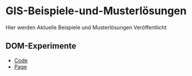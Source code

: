 # GIS-Beispiele-und-Musterlösungen
 Hier werden Aktuelle Beispiele und Musterlösungen Veröffentlicht
## DOM-Experimente
* [Code](https://github.com/PhilippOesch/GIS-Beispiele-und-Musterl-sungen/tree/main/GIS-DOM-Experimente)
* [Page](https://philippoesch.github.io/GIS-Beispiele-und-Musterloesungen/GIS-DOM-Experimente/)

